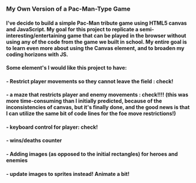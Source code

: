 ### My Own Version of a Pac-Man-Type Game

#### I've decide to build a simple Pac-Man tribute game using HTML5 canvas and JavaScript. My goal for this project to replicate a semi-interesting/entertaining game that can be played in the browser without using any of the code from the game we built in school. My entire goal is to learn even more about using the Canvas element, and to broaden my coding horizons with JS.

#### Some element's I would like this project to have:

#### - Restrict player movements so they cannot leave the field : check!
#### - a maze that restricts player and enemy movements : check!!!! (this was more time-consuming than I initially predicted, because of the inconsistencies of canvas, but it's finally done, and the good news is that I can utilize the same bit of code lines for the foe move restrictions!)
#### - keyboard control for player: check!
#### - wins/deaths counter
#### - Adding images (as opposed to the initial rectangles) for heroes and enemies
#### - update images to sprites instead! Animate a bit!

